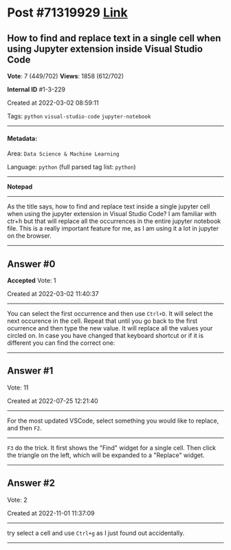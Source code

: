 
# Post \#71319929 [Link](https://stackoverflow.com/questions/71319929/)

## How to find and replace text in a single cell when using Jupyter extension inside Visual Studio Code

**Vote**: 7 (449/702) **Views**: 1858 (612/702) 

**Internal ID** \#1-3-229

Created at 2022-03-02 08:59:11

Tags: `python` `visual-studio-code` `jupyter-notebook`

----------

#### Metadata:

Area: `Data Science & Machine Learning`

Language: `python` (full parsed tag list: `python`)

----------

**Notepad**


----------

As the title says, how to find and replace text inside a single jupyter cell when using the jupyter extension in Visual Studio Code? I am familiar with ctr+h but that will replace all the occurrences in the entire jupyter notebook file. This is a really important feature for me, as I am using it a lot in jupyter on the browser.


----------
        
## Answer \#0

**Accepted** Vote: 1

Created at 2022-03-02 11:40:37

------------

You can select the first occurrence and then use `Ctrl+D`. It will select the next occurence in the cell. Repeat that until you go back to the first ocurrence and then type the new value. It will replace all the values your circled on.
In case you have changed that keyboard shortcut or if it is different you can find the correct one:
[](https://i.stack.imgur.com/adLVj.png)


------------
    
    
## Answer \#1

 Vote: 11

Created at 2022-07-25 12:21:40

------------


For the most updated VSCode, select something you would like to replace, and then `F2`.
[](https://i.stack.imgur.com/u5feS.png)

---



`F3` do the trick. It first shows the "Find" widget for a single cell. Then click the triangle on the left, which will be expanded to a "Replace" widget.
[](https://i.stack.imgur.com/xeuJ5.png)


------------
    
    
## Answer \#2

 Vote: 2

Created at 2022-11-01 11:37:09

------------

try select a cell and use `Ctrl+g` as I just found out accidentally.


------------
    
    